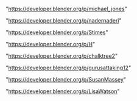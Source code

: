 "https://developer.blender.org/p/michael_jones"

"https://developer.blender.org/p/nadernaderi"

"https://developer.blender.org/p/Stimes"

"https://developer.blender.org/p/H"

"https://developer.blender.org/p/chalktree2"

"https://developer.blender.org/p/gurusattaking12"

"https://developer.blender.org/p/SusanMassey"

"https://developer.blender.org/p/LisaWatson"

